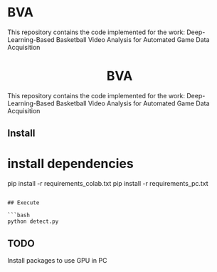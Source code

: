 # BVA
This repository contains the code implemented for the work: Deep-Learning-Based Basketball Video Analysis for Automated Game Data Acquisition

<h1 align="center">BVA</h1>

This repository contains the code implemented for the work: Deep-Learning-Based Basketball Video Analysis for Automated Game Data Acquisition

## Install

# install dependencies
pip install -r requirements_colab.txt
pip install -r requirements_pc.txt
```

## Execute

```bash
python detect.py
```

## TODO

Install packages to use GPU in PC
